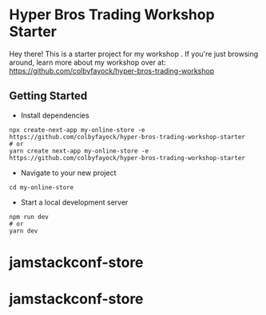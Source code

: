 # Hyper Bros Trading Workshop Starter

Hey there! This is a starter project for my workshop [](https://github.com/colbyfayock/hyper-bros-trading-workshop). If you're just browsing around, learn more about my workshop over at: https://github.com/colbyfayock/hyper-bros-trading-workshop

## Getting Started

- Install dependencies

```
npx create-next-app my-online-store -e https://github.com/colbyfayock/hyper-bros-trading-workshop-starter
# or 
yarn create next-app my-online-store -e https://github.com/colbyfayock/hyper-bros-trading-workshop-starter
```

- Navigate to your new project

```
cd my-online-store
```

- Start a local development server

```
npm run dev
# or
yarn dev
```
# jamstackconf-store
# jamstackconf-store
